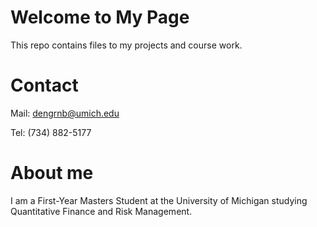 # Welcome to My Page
This repo contains files to my projects and course work.

# Contact
Mail: dengrnb@umich.edu

Tel: (734) 882-5177

# About me
I am a First-Year Masters Student at the University of Michigan studying Quantitative Finance and Risk Management.
